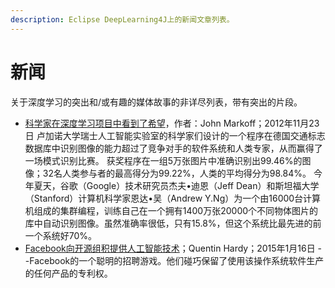 ```yaml
---
description: Eclipse DeepLearning4J上的新闻文章列表。
---
```


# 新闻

关于深度学习的突出和/或有趣的媒体故事的非详尽列表，带有突出的片段。

* [科学家在深度学习项目中看到了希望](http://www.nytimes.com/2012/11/24/science/scientists-see-advances-in-deep-learning-a-part-of-artificial-intelligence.html)，作者：John Markoff；2012年11月23日 卢加诺大学瑞士人工智能实验室的科学家们设计的一个程序在德国交通标志数据库中识别图像的能力超过了竞争对手的软件系统和人类专家，从而赢得了一场模式识别比赛。                                                         获奖程序在一组5万张图片中准确识别出99.46%的图像；32名人类参与者的最高得分为99.22%，人类的平均得分为98.84%。                                                                                                                       今年夏天，谷歌（Google）技术研究员杰夫•迪恩（Jeff Dean）和斯坦福大学（Stanford）计算机科学家恩达•吴（Andrew Y.Ng）为一个由16000台计算机组成的集群编程，训练自己在一个拥有1400万张20000个不同物体图片的库中自动识别图像。虽然准确率很低，只有15.8%，但这个系统比最先进的前一个系统好70%。
* [Facebook向开源组积提供人工智能技术](http://bits.blogs.nytimes.com/2015/01/16/facebook-offers-artificial-intelligence-tech-to-open-source-group/)；Quentin Hardy；2015年1月16日 --Facebook的一个聪明的招聘游戏。他们碰巧保留了使用该操作系统软件生产的任何产品的专利权。

